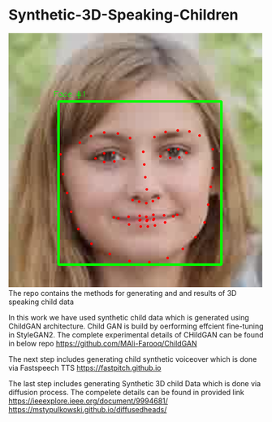 # Synthetic-3D-Speaking-Children
![](data/Output_screenshot_15.08.2023-4.png)
The repo contains the methods for generating and and results of 3D speaking child data

In this work we have used synthetic child data which is generated using ChildGAN architecture. Child GAN is build by oerforming effcient fine-tuning in StyleGAN2. The complete experimental details of CHildGAN can be found in below repo
https://github.com/MAli-Farooq/ChildGAN

The next step includes generating child synthetic voiceover which is done via Fastspeech TTS 
https://fastpitch.github.io

The last step includes generating Synthetic 3D child Data which is done via diffusion process. The compelete details can be found in provided link
https://ieeexplore.ieee.org/document/9994681/
https://mstypulkowski.github.io/diffusedheads/
